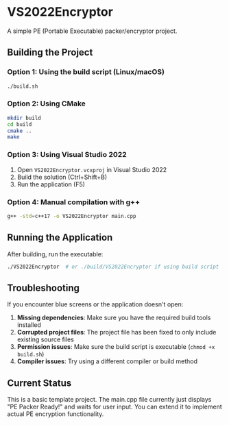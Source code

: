 # VS2022Encryptor

A simple PE (Portable Executable) packer/encryptor project.

## Building the Project

### Option 1: Using the build script (Linux/macOS)
```bash
./build.sh
```

### Option 2: Using CMake
```bash
mkdir build
cd build
cmake ..
make
```

### Option 3: Using Visual Studio 2022
1. Open `VS2022Encryptor.vcxproj` in Visual Studio 2022
2. Build the solution (Ctrl+Shift+B)
3. Run the application (F5)

### Option 4: Manual compilation with g++
```bash
g++ -std=c++17 -o VS2022Encryptor main.cpp
```

## Running the Application

After building, run the executable:
```bash
./VS2022Encryptor  # or ./build/VS2022Encryptor if using build script
```

## Troubleshooting

If you encounter blue screens or the application doesn't open:

1. **Missing dependencies**: Make sure you have the required build tools installed
2. **Corrupted project files**: The project file has been fixed to only include existing source files
3. **Permission issues**: Make sure the build script is executable (`chmod +x build.sh`)
4. **Compiler issues**: Try using a different compiler or build method

## Current Status

This is a basic template project. The main.cpp file currently just displays "PE Packer Ready!" and waits for user input. You can extend it to implement actual PE encryption functionality.